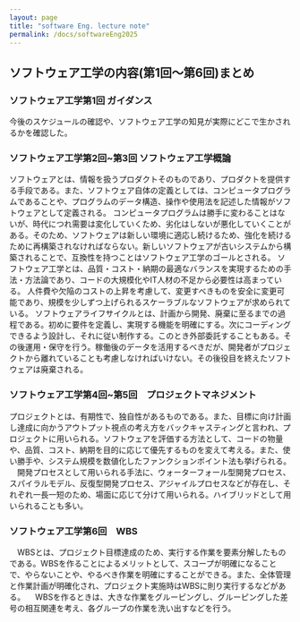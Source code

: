 ```yaml
---
layout: page
title: "software Eng. lecture note"
permalink: /docs/softwareEng2025
---
```


## ソフトウェア工学の内容(第1回～第6回)まとめ

### ソフトウェア工学第1回 ガイダンス
 今後のスケジュールの確認や、ソフトウェア工学の知見が実際にどこで生かされるかを確認した。

### ソフトウェア工学第2回~第3回 ソフトウェア工学概論
 ソフトウェアとは、情報を扱うプロダクトそのものであり、プロダクトを提供する手段である。また、ソフトウェア自体の定義としては、コンピュータプログラムであることや、プログラムのデータ構造、操作や使用法を記述した情報がソフトウェアとして定義される。
 コンピュータプログラムは勝手に変わることはないが、時代につれ需要は変化していくため、劣化はしないが悪化していくことがある。そのため、ソフトウェアは新しい環境に適応し続けるため、強化を続けるために再構築されなければならない。新しいソフトウェアが古いシステムから構築されることで、互換性を持つことはソフトウェア工学のゴールとされる。
 ソフトウェア工学とは、品質・コスト・納期の最適なバランスを実現するための手法・方法論であり、コードの大規模化やIT人材の不足から必要性は高まっている。
 人件費や欠陥のコストの上昇を考慮して、変更すべきものを安全に変更可能であり、規模を少しずつ上げられるスケーラブルなソフトウェアが求められている。
 ソフトウェアライフサイクルとは、計画から開発、廃棄に至るまでの過程である。初めに要件を定義し、実現する機能を明確にする。次にコーディングできるよう設計し、それに従い制作する。このとき外部委託することもある。その後運用・保守を行う。稼働後のデータを活用するべきだが、開発者がプロジェクトから離れていることも考慮しなければいけない。その後役目を終えたソフトウェアは廃棄される。

 ### ソフトウェア工学第4回~第5回　プロジェクトマネジメント
 プロジェクトとは、有期性で、独自性があるものである。また、目標に向け計画し達成に向かうアウトプット視点の考え方をバックキャスティングと言われ、プロジェクトに用いられる。ソフトウェアを評価する方法として、コードの物量や、品質、コスト、納期を目的に応じて優先するものを変えて考える。また、使い勝手や、システム規模を数値化したファンクションポイント法も挙げられる。
　開発プロセスとして用いられる手法に、ウォーターフォール型開発プロセス、スパイラルモデル、反復型開発プロセス、アジャイルプロセスなどが存在し、それぞれ一長一短のため、場面に応じて分けて用いられる。ハイブリッドとして用いられることも多い。

 ### ソフトウェア工学第6回　WBS
　WBSとは、プロジェクト目標達成のため、実行する作業を要素分解したものである。WBSを作ることによるメリットとして、スコープが明確になることで、やらないことや、やるべき作業を明確にすることができる。また、全体管理と作業計画が明確化され、プロジェクト実施時はWBSに則り実行するなどがある。 
　WBSを作るときは、大きな作業をグルーピングし、グルーピングした差号の相互関連を考え、各グループの作業を洗い出すなどを行う。
